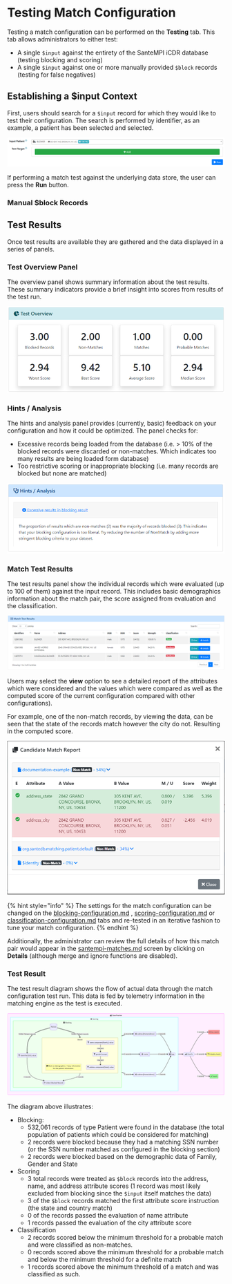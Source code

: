 # Testing Match Configuration

Testing a match configuration can be performed on the **Testing** tab. This tab allows administrators to either test:

* A single `$input` against the entirety of the SanteMPI iCDR database (testing blocking and scoring)
* A single `$input` against one or more manually provided `$block` records (testing for false negatives)

## Establishing a $input Context

First, users should search for a `$input` record for which they would like to test their configuration. The search is performed by identifier, as an example, a patient has been selected and selected.

![](<../../../.gitbook/assets/image (445) (1).png>)

If performing a match test against the underlying data store, the user can press the **Run** button.

### Manual $block Records



## Test Results

Once test results are available they are gathered and the data displayed in a series of panels.

### Test Overview Panel

The overview panel shows summary information about the test results. These summary indicators provide a brief insight into scores from results of the test run.

![](<../../../.gitbook/assets/image (459) (1).png>)

### Hints / Analysis

The hints and analysis panel provides (currently, basic) feedback on your configuration and how it could be optimized. The panel checks for:

* Excessive records being loaded from the database (i.e. > 10% of the blocked records were discarded or non-matches. Which indicates too many results are being loaded form database)
* Too restrictive scoring or inappropriate blocking (i.e. many records are blocked but none are matched)

![](<../../../.gitbook/assets/image (437) (1).png>)

### Match Test Results

The test results panel show the individual records which were evaluated (up to 100 of them) against the input record. This includes basic demographics information about the match pair, the score assigned from evaluation and the classification.

![](<../../../.gitbook/assets/image (456) (1).png>)

Users may select the **view** option to see a detailed report of the attributes which were considered and the values which were compared as well as the computed score of the current configuration compared with other configurations).

For example, one of the non-match records, by viewing the data, can be seen that the state of the records match however the city do not. Resulting in the computed score.

![](<../../../.gitbook/assets/image (429) (1).png>)

{% hint style="info" %}
The settings for the match configuration can be changed on the [blocking-configuration.md](blocking-configuration.md "mention") , [scoring-configuration.md](scoring-configuration.md "mention") or [classification-configuration.md](classification-configuration.md "mention") tabs and re-tested in an iterative fashion to tune your match configuration.
{% endhint %}

Additionally, the administrator can review the full details of how this match pair would appear in the [santempi-matches.md](../santempi-matches.md "mention") screen by clicking on **Details** (although merge and ignore functions are disabled).

### Test Result

The test result diagram shows the flow of actual data through the match configuration test run. This data is fed by telemetry information in the matching engine as the test is executed.

![](<../../../.gitbook/assets/image (424).png>)

The diagram above illustrates:

* Blocking:
  * 532,061 records of type Patient were found in the database (the total population of patients which could be considered for matching)
  * 2 records were blocked because they had a matching SSN number (or the SSN number matched as configured in the blocking section)
  * 2 records were blocked based on the demographic data of Family, Gender and State
* Scoring
  * 3 total records were treated as `$block` records into the address, name, and address attribute scores (1 record was most likely excluded from blocking since the `$input` itself matches the data)
  * 3 of the `$block` records matched the first attribute score instruction (the state and country match)
  * 0 of the records passed the evaluation of name attribute
  * 1 records passed the evaluation of the city attribute score
* Classification
  * 2 records scored below the minimum threshold for a probable match and were classified as non-matches.
  * 0 records scored above the minimum threshold for a probable match and below the minimum  threshold for a definite match
  * 1 records scored above the minimum threshold of a match and was classified as such.
